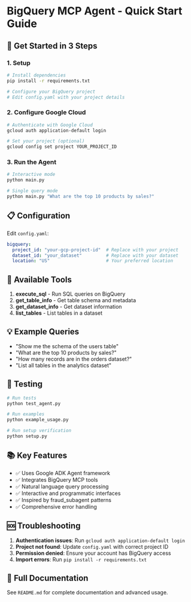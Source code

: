 # BigQuery MCP Agent - Quick Start Guide

## 🚀 Get Started in 3 Steps

### 1. Setup
```bash
# Install dependencies
pip install -r requirements.txt

# Configure your BigQuery project
# Edit config.yaml with your project details
```

### 2. Configure Google Cloud
```bash
# Authenticate with Google Cloud
gcloud auth application-default login

# Set your project (optional)
gcloud config set project YOUR_PROJECT_ID
```

### 3. Run the Agent
```bash
# Interactive mode
python main.py

# Single query mode
python main.py "What are the top 10 products by sales?"
```

## 📋 Configuration

Edit `config.yaml`:
```yaml
bigquery:
  project_id: "your-gcp-project-id"  # Replace with your project
  dataset_id: "your_dataset"         # Replace with your dataset
  location: "US"                     # Your preferred location
```

## 🔧 Available Tools

1. **execute_sql** - Run SQL queries on BigQuery
2. **get_table_info** - Get table schema and metadata
3. **get_dataset_info** - Get dataset information
4. **list_tables** - List tables in a dataset

## 💡 Example Queries

- "Show me the schema of the users table"
- "What are the top 10 products by sales?"
- "How many records are in the orders dataset?"
- "List all tables in the analytics dataset"

## 🧪 Testing

```bash
# Run tests
python test_agent.py

# Run examples
python example_usage.py

# Run setup verification
python setup.py
```

## 📚 Key Features

- ✅ Uses Google ADK Agent framework
- ✅ Integrates BigQuery MCP tools
- ✅ Natural language query processing
- ✅ Interactive and programmatic interfaces
- ✅ Inspired by fraud_subagent patterns
- ✅ Comprehensive error handling

## 🆘 Troubleshooting

1. **Authentication issues**: Run `gcloud auth application-default login`
2. **Project not found**: Update `config.yaml` with correct project ID
3. **Permission denied**: Ensure your account has BigQuery access
4. **Import errors**: Run `pip install -r requirements.txt`

## 📖 Full Documentation

See `README.md` for complete documentation and advanced usage.
